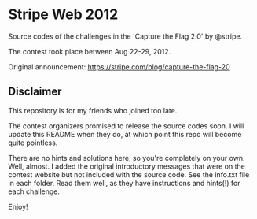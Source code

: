 Stripe Web 2012
===============
Source codes of the challenges in the 'Capture the Flag 2.0' by @stripe.

The contest took place between Aug 22-29, 2012.

Original announcement:
https://stripe.com/blog/capture-the-flag-20


Disclaimer
----------
This repository is for my friends who joined too late.

The contest organizers promised to release the source codes soon. I will update this README when they do, at which point this repo will become quite pointless.

There are no hints and solutions here, so you're completely on your own. Well, almost. I added the original introductory messages that were on the contest website but not included with the source code. See the info.txt file in each folder. Read them well, as they have instructions and hints(!) for each challenge.

Enjoy!
